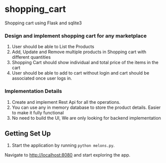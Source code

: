 # shopping_cart
Shopping cart using Flask and sqlite3

### Design and implement shopping cart for any marketplace

1. User should be able to List the Products
2. Add, Update and Remove multiple products in Shopping cart with different quantities
3. Shopping Cart should show individual and total price of the items in the cart
4. User should be able to add to cart without login and cart should be associated once user logs in.

### Implementation Details
1. Create and implement Rest Api for all the operations.
2. You can use any in memory database to store the product details. Easier to make it fully functional
3.  No need to build the UI, We are only looking for backend implementation



Getting Set Up
--------------
1. Start the application by running `python melons.py`.

Navigate to [http://localhost:8080](http://localhost:8080) and start exploring the app.


